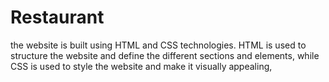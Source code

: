 # Restaurant
the website is built using HTML and CSS technologies. HTML is used to structure the website and define the different sections and elements, while CSS is used to style the website and make it visually appealing,